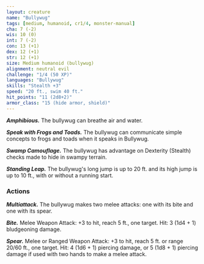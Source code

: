 ```yaml
---
layout: creature
name: "Bullywug"
tags: [medium, humanoid, cr1/4, monster-manual]
cha: 7 (-2)
wis: 10 (0)
int: 7 (-2)
con: 13 (+1)
dex: 12 (+1)
str: 12 (+1)
size: Medium humanoid (bullywug)
alignment: neutral evil
challenge: "1/4 (50 XP)"
languages: "Bullywug"
skills: "Stealth +3"
speed: "20 ft., swim 40 ft."
hit_points: "11 (2d8+2)"
armor_class: "15 (hide armor, shield)"
---
```


***Amphibious.*** The bullywug can breathe air and water.

***Speak with Frogs and Toads.*** The bullywug can communicate simple concepts to frogs and toads when it speaks in Bullywug.

***Swamp Camouflage.*** The bullywug has advantage on Dexterity (Stealth) checks made to hide in swampy terrain.

***Standing Leap.*** The bullywug's long jump is up to 20 ft. and its high jump is up to 10 ft., with or without a running start.

### Actions

***Multiattack.*** The bullywug makes two melee attacks: one with its bite and one with its spear.

***Bite.*** Melee Weapon Attack: +3 to hit, reach 5 ft., one target. Hit: 3 (1d4 + 1) bludgeoning damage.

***Spear.*** Melee or Ranged Weapon Attack: +3 to hit, reach 5 ft. or range 20/60 ft., one target. Hit: 4 (1d6 + 1) piercing damage, or 5 (1d8 + 1) piercing damage if used with two hands to make a melee attack.